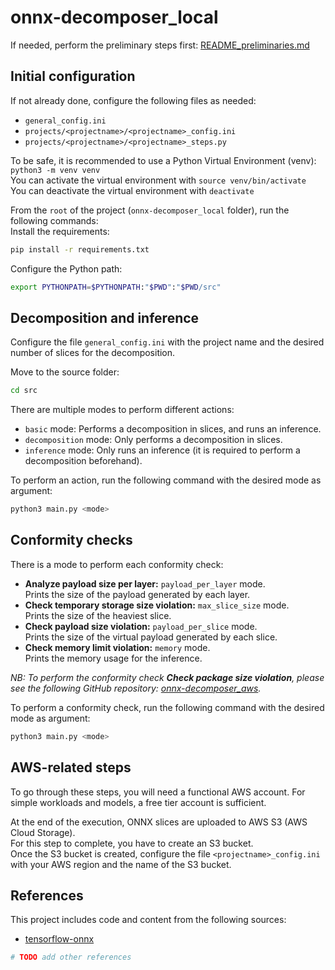 # onnx-decomposer_local

If needed, perform the preliminary steps first: [README_preliminaries.md](README_preliminaries.md)

## Initial configuration

If not already done, configure the following files as needed:
- `general_config.ini`
- `projects/<projectname>/<projectname>_config.ini`
- `projects/<projectname>/<projectname>_steps.py`

To be safe, it is recommended to use a Python Virtual Environment (venv): `python3 -m venv venv`        
You can activate the virtual environment with `source venv/bin/activate`            
You can deactivate the virtual environment with `deactivate`

From the `root` of the project (`onnx-decomposer_local` folder), run the following commands:        
Install the requirements:
```bash
pip install -r requirements.txt
```

Configure the Python path:
```bash
export PYTHONPATH=$PYTHONPATH:"$PWD":"$PWD/src"
```

## Decomposition and inference

Configure the file `general_config.ini` with the project name and the desired number of slices for the decomposition.

Move to the source folder:
```bash
cd src
```

There are multiple modes to perform different actions:
- `basic` mode: Performs a decomposition in slices, and runs an inference.
- `decomposition` mode: Only performs a decomposition in slices.
- `inference` mode: Only runs an inference (it is required to perform a decomposition beforehand). 

To perform an action, run the following command with the desired mode as argument:
```bash
python3 main.py <mode>
```

## Conformity checks

There is a mode to perform each conformity check:
- **Analyze payload size per layer:** `payload_per_layer` mode.      
Prints the size of the payload generated by each layer.
- **Check temporary storage size violation:** `max_slice_size` mode.      
  Prints the size of the heaviest slice.
- **Check payload size violation:** `payload_per_slice` mode.       
  Prints the size of the virtual payload generated by each
  slice.
- **Check memory limit violation:** `memory` mode.          
Prints the memory usage for the inference.

*NB: To perform the conformity check **Check package size violation**, please see the following GitHub repository: 
[onnx-decomposer_aws](https://github.com/adrien-glg/onnx-decomposer_aws).*

To perform a conformity check, run the following command with the desired mode as argument:
```bash
python3 main.py <mode>
```

## AWS-related steps

To go through these steps, you will need a functional AWS account. 
For simple workloads and models, a free tier account is sufficient.         

At the end of the execution, ONNX slices are uploaded to AWS S3 (AWS Cloud Storage).            
For this step to complete, you have to create an S3 bucket.        
Once the S3 bucket is created, configure the file `<projectname>_config.ini` with your AWS region
and the name of the S3 bucket.

## References

This project includes code and content from the following sources:
- [tensorflow-onnx](https://github.com/onnx/tensorflow-onnx/)
```bash
# TODO add other references
```
